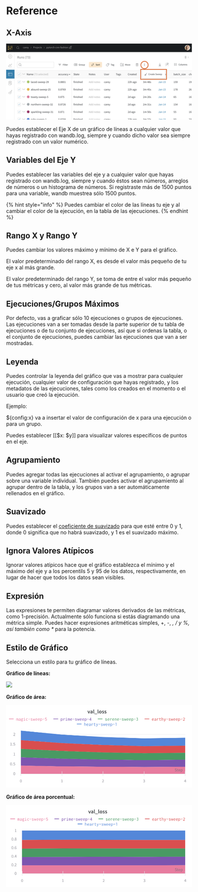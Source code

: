 # Reference

## X-Axis

![Selecting X-Axis](../../../../.gitbook/assets/image%20%2815%29.png)

Puedes establecer el Eje X de un gráfico de líneas a cualquier valor que hayas registrado con wandb.log, siempre y cuando dicho valor sea siempre registrado con un valor numérico.

## Variables del Eje Y

Puedes establecer las variables del eje y a cualquier valor que hayas registrado con wandb.log, siempre y cuando éstos sean números, arreglos de números o un histograma de números. Si registraste más de 1500 puntos para una variable, wandb muestrea sólo 1500 puntos.

{% hint style="info" %}
Puedes cambiar el color de las líneas tu eje y al cambiar el color de la ejecución, en la tabla de las ejecuciones.
{% endhint %}

## Rango X y Rango Y

Puedes cambiar los valores máximo y mínimo de X e Y para el gráfico.

El valor predeterminado del rango X, es desde el valor más pequeño de tu eje x al más grande.

El valor predeterminado del rango Y, se toma de entre el valor más pequeño de tus métricas y cero, al valor más grande de tus métricas.

## Ejecuciones/Grupos Máximos

Por defecto, vas a graficar sólo 10 ejecuciones o grupos de ejecuciones. Las ejecuciones van a ser tomadas desde la parte superior de tu tabla de ejecuciones o de tu conjunto de ejecuciones, así que si ordenas la tabla, o el conjunto de ejecuciones, puedes cambiar las ejecuciones que van a ser mostradas.

## Leyenda

  
Puedes controlar la leyenda del gráfico que vas a mostrar para cualquier ejecución, cualquier valor de configuración que hayas registrado, y los metadatos de las ejecuciones, tales como los creados en el momento o el usuario que creó la ejecución.

Ejemplo:

${config:x} va a insertar el valor de configuración de x para una ejecución o para un grupo.

Puedes establecer \[\[$x: $y\]\] para visualizar valores específicos de puntos en el eje.

## Agrupamiento

Puedes agregar todas las ejecuciones al activar el agrupamiento, o agrupar sobre una variable individual. También puedes activar el agrupamiento al agrupar dentro de la tabla, y los grupos van a ser automáticamente rellenados en el gráfico.

## Suavizado

Puedes establecer el [coeficiente de suavizado](https://docs.wandb.ai/library/technical-faq#what-formula-do-you-use-for-your-smoothing-algorithm) para que esté entre 0 y 1, donde 0 significa que no habrá suavizado, y 1 es el suavizado máximo.

## Ignora Valores Atípicos

Ignorar valores atípicos hace que el gráfico establezca el mínimo y el máximo del eje y a los percentils 5 y 95 de los datos, respectivamente, en lugar de hacer que todos los datos sean visibles.

## Expresión

Las expresiones te permiten diagramar valores derivados de las métricas, como 1-precisión. Actualmente sólo funciona si estás diagramando una métrica simple. Puedes hacer expresiones aritméticas simples, +, -, _, / y %, así también como \*_ para la potencia.

## Estilo de Gráfico

Selecciona un estilo para tu gráfico de líneas.

 **Gráfico de líneas:**

![](../../../../.gitbook/assets/image%20%285%29%20%282%29.png)

**Gráfico de área:**

![](../../../../.gitbook/assets/image%20%2835%29%20%281%29%20%282%29%20%281%29.png)

**Gráfico de área porcentual:**

![](../../../../.gitbook/assets/image%20%2869%29%20%284%29%20%286%29%20%282%29.png)

